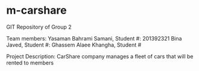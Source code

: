# m-carshare
GIT Repository of Group 2

Team members:
Yasaman Bahrami Samani, Student #: 201392321
Bina Javed, Student #: 
Ghassem Alaee Khangha, Student # 

Project Description: 
CarShare company manages a fleet of cars that will be rented to members
